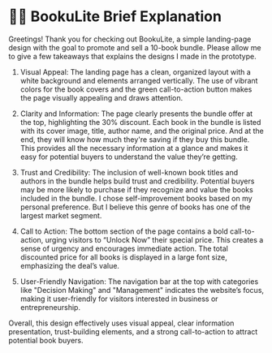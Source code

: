 # 👨‍💻 BookuLite Brief Explanation

Greetings! Thank you for checking out BookuLite, a simple landing-page design with the goal to promote and sell a 10-book bundle. Please allow me to give a few takeaways that explains the designs I made in the prototype.

1.  Visual Appeal: The landing page has a clean, organized layout with a white background and elements arranged vertically. The use of vibrant colors for the book covers and the green call-to-action button makes the page visually appealing and draws attention.
    
2.  Clarity and Information: The page clearly presents the bundle offer at the top, highlighting the 30% discount. Each book in the bundle is listed with its cover image, title, author name, and the original price. And at the end, they will know how much they're saving if they buy this bundle. This provides all the necessary information at a glance and makes it easy for potential buyers to understand the value they’re getting.
    
3.  Trust and Credibility: The inclusion of well-known book titles and authors in the bundle helps build trust and credibility. Potential buyers may be more likely to purchase if they recognize and value the books included in the bundle. I chose self-improvement books based on my personal preference. But I believe this genre of books has one of the largest market segment.
    
4.  Call to Action: The bottom section of the page contains a bold call-to-action, urging visitors to “Unlock Now” their special price. This creates a sense of urgency and encourages immediate action. The total discounted price for all books is displayed in a large font size, emphasizing the deal’s value.
    
5.  User-Friendly Navigation: The navigation bar at the top with categories like "Decision Making" and "Management" indicates the website’s focus, making it user-friendly for visitors interested in business or entrepreneurship.
    

Overall, this design effectively uses visual appeal, clear information presentation, trust-building elements, and a strong call-to-action to attract potential book buyers.
